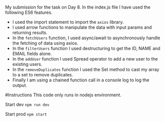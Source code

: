 My submission for the task on Day 8.
In the index.js file I have used the following ES6 features.

- I used the import statement to import the `axios` library.
- I used arrow functions to manipulate the data with input params and returning results.
- In the `fetchUsers` function, I used async/await to asynchronously handle the fetching of data using axios.
- In the `filterUsers` function I used destructuring to get the ID, NAME and EMAIL fields alone.
- In the `addUser` function I used Spread operator to add a new user to the existing users.
- In the `removeDuplicates` function I used the Set method to cast my array to a set to remove duplicates.
- Finally I am using a chained function call in a console log to log the output.

#Instructions
This code only runs in nodejs environment.

Start dev
`npm run dev`

Start prod
`npm start`